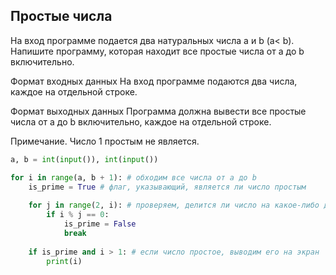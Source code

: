 ## Простые числа

На вход программе подается два натуральных числа a и b (a< b). Напишите программу, которая находит все простые числа от a до b включительно.

Формат входных данных
На вход программе подаются два числа, каждое на отдельной строке.

Формат выходных данных
Программа должна вывести все простые числа от a до b включительно, каждое на отдельной строке.

Примечание. Число 1 простым не является.

```python
a, b = int(input()), int(input())

for i in range(a, b + 1): # обходим все числа от a до b
    is_prime = True # флаг, указывающий, является ли число простым
    
    for j in range(2, i): # проверяем, делится ли число на какое-либо другое число кроме 1 и самого себя
        if i % j == 0:
            is_prime = False
            break
    
    if is_prime and i > 1: # если число простое, выводим его на экран
        print(i)
```